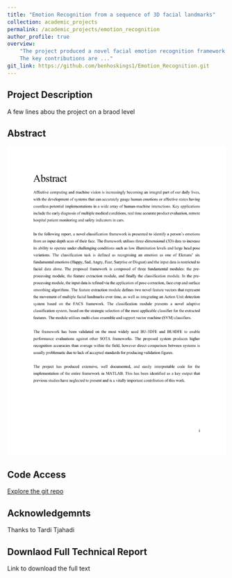 ```yaml
---
title: "Emotion Recognition from a sequence of 3D facial landmarks"
collection: academic_projects
permalink: /academic_projects/emotion_recognition
author_profile: true
overview: 
    "The project produced a novel facial emotion recognition framework that can be used to classify images. <br>
    The key contributions are ..."
git_link: https://github.com/benhoskings1/Emotion_Recognition.git
---
```

## Project Description 
A few lines abou the project on a braod level 

## Abstract
<img src="/images/EmotionAbstract.pdf" alt="emotion-recognition-abstract" width="900"/>

## Code Access
<a href="{{git_link}}">Explore the git repo</a>

## Acknowledgemnts
Thanks to Tardi Tjahadi

## Downlaod Full Technical Report
Link to download the full text